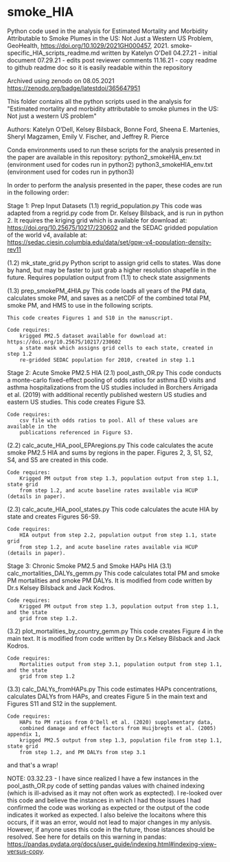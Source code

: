 # smoke_HIA
Python code used in the analysis for Estimated Mortality and Morbidity Attributable to Smoke Plumes in the US: Not Just a Western US Problem, GeoHealth, https://doi.org/10.1029/2021GH000457, 2021.
smoke-specific_HIA_scripts_readme.md
written by Katelyn O'Dell
04.27.21 - initial document
07.29.21 - edits post reviewer comments
11.16.21 - copy readme to github readme doc so it is easily readable within the repository

Archived using zenodo on 08.05.2021 
https://zenodo.org/badge/latestdoi/365647951

This folder contains all the python scripts used in the analysis for
"Estimated mortality and morbidity attributable to smoke plumes in the US: Not just a western US problem"

Authors: Katelyn O’Dell, Kelsey Bilsback, Bonne Ford, Sheena E. Martenies, Sheryl Magzamen, 
Emily V. Fischer, and Jeffrey R. Pierce

Conda environments used to run these scripts for the analysis presented in the paper are available in this repository:
python2_smokeHIA_env.txt (environment used for codes run in python2)
python3_smokeHIA_env.txt (environment used for codes run in python3)

In order to perform the analysis presented in the paper, 
these codes are run in the following order:

Stage 1: Prep Input Datasets
(1.1) regrid_population.py
	This code was adapted from a regrid.py code from Dr. Kelsey Bilsback, and is run in python 2.
	It requires the kriging grid which is available for download at: https://doi.org/10.25675/10217/230602
	and the SEDAC gridded population of the world v4, available at: https://sedac.ciesin.columbia.edu/data/set/gpw-v4-population-density-rev11

(1.2) mk_state_grid.py
	Python script to assign grid cells to states. Was done by hand, but may be faster to
	just grab a higher resolution shapefile in the future.
	Requires population output from (1.1) to check state assignments

(1.3) prep_smokePM_4HIA.py
	This code loads all years of the PM data, calculates smoke PM, and saves as a netCDF 
	of the combined total PM, smoke PM, and HMS to use in the following scripts.
	
	This code creates Figures 1 and S10 in the manuscript.
	
	Code requires: 
		krigged PM2.5 dataset available for download at: https://doi.org/10.25675/10217/230602
		a state mask which assigns grid cells to each state, created in step 1.2
		re-gridded SEDAC population for 2010, created in step 1.1

Stage 2: Acute Smoke PM2.5 HIA
(2.1) pool_asth_OR.py
	This code conducts a monte-carlo fixed-effect pooling of odds ratios for asthma ED
	visits and asthma hospitalizations from the US studies included in Borchers Arrigada et al.
	(2019) with additional recently published western US studies and eastern US studies. 
	This code creates Figure S3. 
	
	Code requires:
		csv file with odds ratios to pool. All of these values are available in the
		publications referenced in Figure S3.

(2.2) calc_acute_HIA_pool_EPAregions.py
	This code calculates the acute smoke PM2.5 HIA and sums by regions in the paper.
	Figures 2, 3, S1, S2, S4, and S5 are created in this code.
	
	Code requires:
		Krigged PM output from step 1.3, population output from step 1.1, state grid
		from step 1.2, and acute baseline rates available via HCUP (details in paper).
		
(2.3) calc_acute_HIA_pool_states.py
	This code calculates the acute HIA by state and creates Figures S6-S9.
	
	Code requires:
		HIA output from step 2.2, population output from step 1.1, state grid
		from step 1.2, and acute baseline rates available via HCUP (details in paper).

Stage 3: Chronic Smoke PM2.5 and Smoke HAPs HIA
(3.1) calc_mortalities_DALYs_gemm.py
	This code calculates total PM and smoke PM mortalities and smoke PM DALYs. 
	It is modified from code written by Dr.s Kelsey Bilsback and Jack Kodros. 
	
	Code requires:
		Krigged PM output from step 1.3, population output from step 1.1, and the state 
		grid from step 1.2.
		
(3.2) plot_mortalities_by_country_gemm.py
	This code creates Figure 4 in the main text. It is modified from code written by 
	Dr.s Kelsey Bilsback and Jack Kodros. 
	
	Code requires:
		Mortalities output from step 3.1, population output from step 1.1, and the state
		grid from step 1.2
	
(3.3) calc_DALYs_fromHAPs.py
	This code estimates HAPs concentrations, calculates DALYs from HAPs,
	and creates Figure 5 in the main text and Figures S11 and S12 in the supplement.
	
	Code requires:
		HAPs to PM ratios from O'Dell et al. (2020) supplementary data, 
		combined damage and effect factors from Huijbregts et al. (2005) appendix 1,
		krigged PM2.5 output from step 1.3, population file from step 1.1, state grid 
		from step 1.2, and PM DALYs from step 3.1
		
and that's a wrap!

NOTE:
03.32.23 - I have since realized I have a few instances in the pool_asth_OR.py code of setting pandas values with chained indexing (which is ill-advised as it may not often work as exptected). I re-looked over this code and believe the instances in which I had those issues I had confirmed the code was working as expected or the output of the code indicates it worked as expected. I also beleive the locaitons where this occurs, if it was an error, would not lead to major changes in my anlysis. However, if anyone uses this code in the future, those istances should be resolved. See here for details on this warning in pandas: https://pandas.pydata.org/docs/user_guide/indexing.html#indexing-view-versus-copy.
